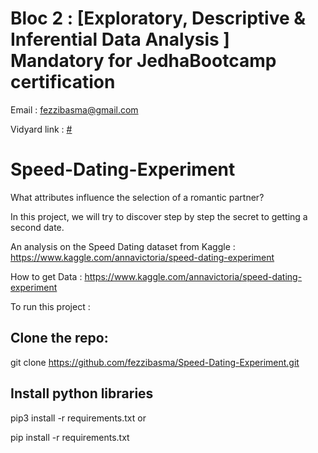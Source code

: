 # Bloc 2 : [Exploratory, Descriptive & Inferential Data Analysis ] Mandatory for JedhaBootcamp certification 

Email : fezzibasma@gmail.com

Vidyard link : [#](https://share.vidyard.com/watch/Unj8L3CZCSqE5JywTYgXTu?)


# Speed-Dating-Experiment

What attributes influence the selection of a romantic partner?

In this project, we will try to discover step by step the secret to getting a second date.

An analysis on the Speed Dating dataset from Kaggle : https://www.kaggle.com/annavictoria/speed-dating-experiment

How to get Data : https://www.kaggle.com/annavictoria/speed-dating-experiment



To run this project :

## Clone the repo:

git clone https://github.com/fezzibasma/Speed-Dating-Experiment.git

## Install python libraries

pip3 install -r requirements.txt
or

pip install -r requirements.txt
